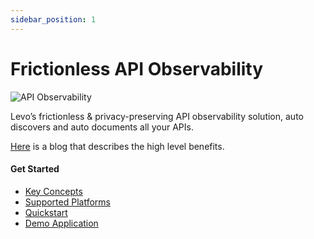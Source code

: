 ```yaml
---
sidebar_position: 1
---
```


# Frictionless API Observability
![API Observability](../assets/api-observability.svg)

Levo’s frictionless & privacy-preserving API observability solution, auto discovers and auto documents all your APIs.

[Here](https://levo.ai/frictionless-api-observability/) is a blog that describes the high level benefits.

#### Get Started

- [Key Concepts](/guides/key-concepts)
- [Supported Platforms](/guides/general/supported-platforms.md)
- [Quickstart](/quickstart)
- [Demo Application](demo-application.md)

